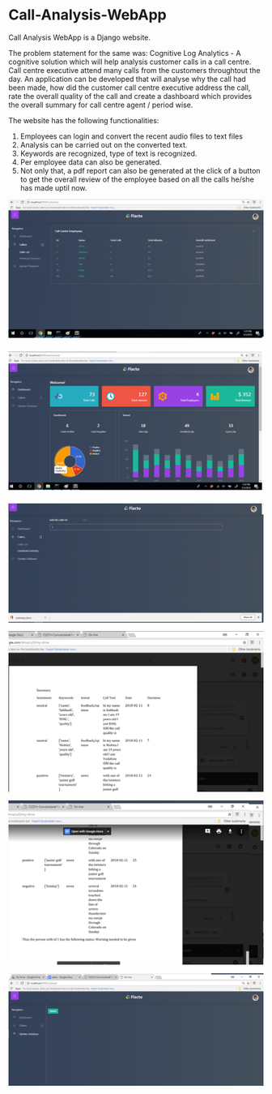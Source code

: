 # Call-Analysis-WebApp

Call Analysis WebApp is a Django website.

The problem statement for the same was: 
Cognitive Log Analytics - A cognitive solution which will help analysis customer calls in a call centre.
Call centre executive attend many calls from the customers throughtout the day. An application can be developed that will analyse why the call had been made, how did the customer call centre executive address the call, rate the overall quality of the call and create a dashboard which provides the overall summary for call centre agent / period wise.

The website has the following functionalities:

1. Employees can login and convert the recent audio files to text files
2. Analysis can be carried out on the converted text.
3. Keywords are recognized, type of text is recognized.
4. Per employee data can also be generated.
5. Not only that, a pdf report can also be generated at the click of a button to get the overall review of the employee based on all the calls he/she has made uptil now.

![alt text](https://github.com/spgnahar/Call-Analysis-WebApp/blob/master/Screenshots/callerlist.png)

![alt text](https://github.com/spgnahar/Call-Analysis-WebApp/blob/master/Screenshots/dashboard.png)

![alt text](https://github.com/spgnahar/Call-Analysis-WebApp/blob/master/Screenshots/summary.png)

![alt text](https://github.com/spgnahar/Call-Analysis-WebApp/blob/master/Screenshots/summdoc.png)

![alt text](https://github.com/spgnahar/Call-Analysis-WebApp/blob/master/Screenshots/summdoc2.png)

![alt text](https://github.com/spgnahar/Call-Analysis-WebApp/blob/master/Screenshots/update.png)
